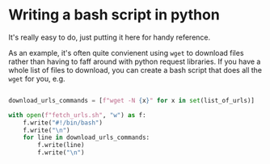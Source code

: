 # Writing a bash script in python

It's really easy to do, just putting it here for handy reference.

As an example, it's often quite convienent using `wget` to download files rather than having to faff around with python request libraries. If you have a whole list of files to download, you can create a bash script that does all the `wget` for you, e.g.

```python

download_urls_commands = [f"wget -N {x}" for x in set(list_of_urls)]

with open(f"fetch_urls.sh", "w") as f:
    f.write("#!/bin/bash")
    f.write("\n")
    for line in download_urls_commands:
        f.write(line)
        f.write("\n")
```
